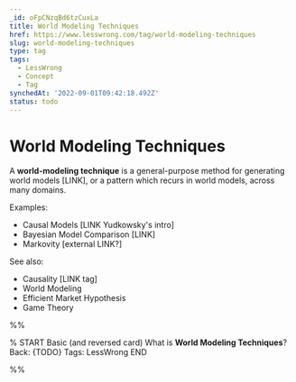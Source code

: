 ```yaml
---
_id: oFpCNzqBd6tzCuxLa
title: World Modeling Techniques
href: https://www.lesswrong.com/tag/world-modeling-techniques
slug: world-modeling-techniques
type: tag
tags:
  - LessWrong
  - Concept
  - Tag
synchedAt: '2022-09-01T09:42:18.492Z'
status: todo
---
```


# World Modeling Techniques

A **world-modeling technique** is a general-purpose method for generating world models \[LINK\], or a pattern which recurs in world models, across many domains.

Examples:

- Causal Models \[LINK Yudkowsky's intro\]
- Bayesian Model Comparison \[LINK\]
- Markovity \[external LINK?\]

See also:

- Causality \[LINK tag\]
- World Modeling
- Efficient Market Hypothesis
- Game Theory


%%

% START
Basic (and reversed card)
What is **World Modeling Techniques**?
Back: {TODO}
Tags: LessWrong
END

%%
	
